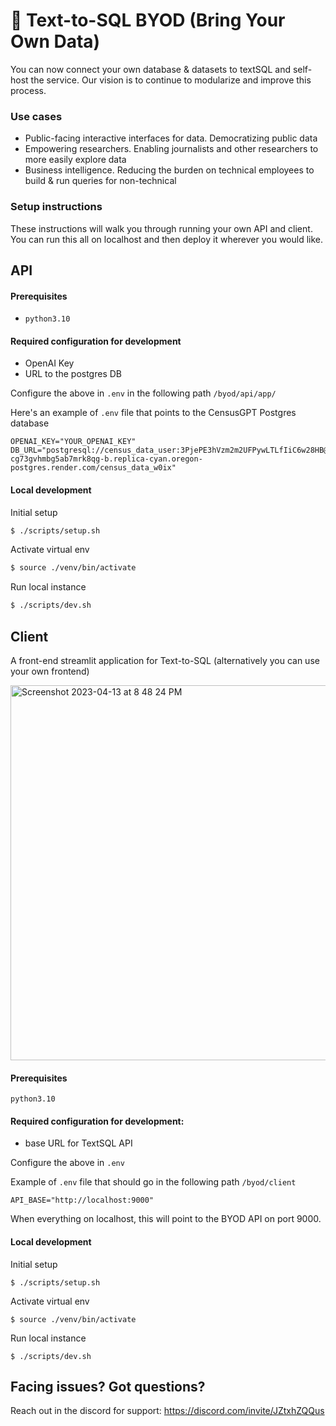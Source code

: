 # 🔌 Text-to-SQL BYOD (Bring Your Own Data)


You can now connect your own database & datasets to textSQL and self-host the service. Our vision is to continue to modularize and improve this process.

### Use cases

- Public-facing interactive interfaces for data. Democratizing public data
- Empowering researchers. Enabling journalists and other researchers to more easily explore data
- Business intelligence. Reducing the burden on technical employees to build & run queries for non-technical

### Setup instructions

These instructions will walk you through running your own API and client. You can run this all on localhost and then deploy it wherever you would like.

## API

#### Prerequisites
- `python3.10`

#### Required configuration for development

- OpenAI Key
- URL to the postgres DB

Configure the above in `.env` in the following path `/byod/api/app/`

Here's an example of `.env` file that points to the CensusGPT Postgres database

```
OPENAI_KEY="YOUR_OPENAI_KEY"
DB_URL="postgresql://census_data_user:3PjePE3hVzm2m2UFPywLTLfIiC6w28HB@dpg-cg73gvhmbg5ab7mrk8qg-b.replica-cyan.oregon-postgres.render.com/census_data_w0ix"
```

#### Local development

Initial setup
```sh
$ ./scripts/setup.sh
```

Activate virtual env
```sh
$ source ./venv/bin/activate
```

Run local instance
```sh
$ ./scripts/dev.sh
```

## Client

A front-end streamlit application for Text-to-SQL (alternatively you can use your own frontend)

<img width="600" alt="Screenshot 2023-04-13 at 8 48 24 PM" src="https://user-images.githubusercontent.com/10172332/231936806-80274258-7c3d-414c-bc1e-a2f98e6c4dff.png">

#### Prerequisites
`python3.10`

#### Required configuration for development:
- base URL for TextSQL API

Configure the above in `.env`

Example of `.env` file that should go in the following path `/byod/client`
```
API_BASE="http://localhost:9000"
```

When everything on localhost, this will point to the BYOD API on port 9000.

#### Local development

Initial setup
```
$ ./scripts/setup.sh
```

Activate virtual env
```
$ source ./venv/bin/activate
```

Run local instance
```
$ ./scripts/dev.sh
```

## Facing issues? Got questions? 

Reach out in the discord for support: https://discord.com/invite/JZtxhZQQus
